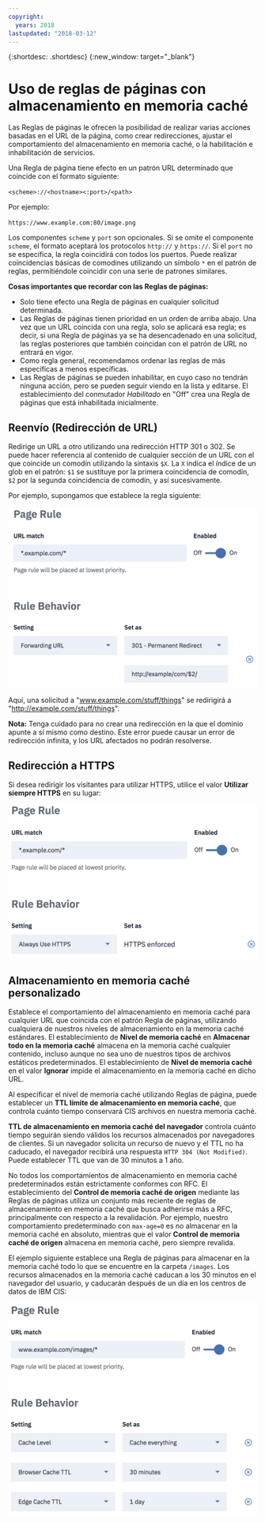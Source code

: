 ```yaml
---
copyright:
  years: 2018
lastupdated: "2018-03-12"
---
```


{:shortdesc: .shortdesc}
{:new_window: target="_blank"}

# Uso de reglas de páginas con almacenamiento en memoria caché

Las Reglas de páginas le ofrecen la posibilidad de realizar varias acciones basadas en el URL de la página, como crear redirecciones, ajustar el comportamiento del almacenamiento en memoria caché, o la habilitación e inhabilitación de servicios.

Una Regla de página tiene efecto en un patrón URL determinado que coincide con el formato siguiente:

`<scheme>://<hostname><:port>/<path>`

Por ejemplo:

`https://www.example.com:80/image.png`

Los componentes `scheme` y `port` son opcionales. Si se omite el componente `scheme`, el formato aceptará los protocolos `http://` y `https://`. Si el `port` no se especifica, la regla coincidirá con todos los puertos. Puede realizar coincidencias básicas de comodines utilizando un símbolo `*` en el patrón de reglas, permitiéndole coincidir con una serie de patrones similares.

**Cosas importantes que recordar con las Reglas de páginas:**

 * Solo tiene efecto una Regla de páginas en cualquier solicitud determinada.
 * Las Reglas de páginas tienen prioridad en un orden de arriba abajo. Una vez que un URL coincida con una regla, solo se aplicará esa regla; es decir, si una Regla de páginas ya se ha desencadenado en una solicitud, las reglas posteriores que también coincidan con el patrón de URL no entrará en vigor. 
 * Como regla general, recomendamos ordenar las reglas de más específicas a menos específicas.
 * Las Reglas de páginas se pueden inhabilitar, en cuyo caso no tendrán ninguna acción, pero se pueden seguir viendo en la lista y editarse. El establecimiento del conmutador *Habilitado* en "Off" crea una Regla de páginas que está inhabilitada inicialmente.


## Reenvío (Redirección de URL)
Redirige un URL a otro utilizando una redirección HTTP 301 o 302. Se puede hacer referencia al contenido de cualquier sección de un URL con el que coincide un comodín utilizando la sintaxis `$X`. La `X` indica el índice de un glob en el patrón: `$1` se sustituye por la primera coincidencia de comodín, `$2` por la segunda coincidencia de comodín, y así sucesivamente.

Por ejemplo, supongamos que establece la regla siguiente:

![imagen](images/url-redirection-example.png)

Aquí, una solicitud a "www.example.com/stuff/things" se redirigirá a "http://example.com/stuff/things".

**Nota:** Tenga cuidado para no crear una redirección en la que el dominio apunte a sí mismo como destino. Este error puede causar un error de redirección infinita, y los URL afectados no podrán resolverse.


## Redirección a HTTPS
Si desea redirigir los visitantes para utilizar HTTPS, utilice el valor **Utilizar siempre HTTPS** en su lugar:

![imagen2](images/url-matching-patterns.png)


## Almacenamiento en memoria caché personalizado
Establece el comportamiento del almacenamiento en memoria caché para cualquier URL que coincida con el patrón Regla de páginas, utilizando cualquiera de nuestros niveles de almacenamiento en la memoria caché estándares. El establecimiento de **Nivel de memoria caché** en **Almacenar todo en la memoria caché** almacena en la memoria caché cualquier contenido, incluso aunque no sea uno de nuestros tipos de archivos estáticos predeterminados. El establecimiento de **Nivel de memoria caché** en el valor **Ignorar** impide el almacenamiento en la memoria caché en dicho URL.

Al especificar el nivel de memoria caché utilizando Reglas de página, puede establecer un **TTL límite de almacenamiento en memoria caché**, que controla cuánto tiempo conservará CIS archivos en nuestra memoria caché.

**TTL de almacenamiento en memoria caché del navegador** controla cuánto tiempo seguirán siendo válidos los recursos almacenados por navegadores de clientes. Si un navegador solicita un recurso de nuevo y el TTL no ha caducado, el navegador recibirá una respuesta `HTTP 304 (Not Modified)`. Puede establecer TTL que van de 30 minutos a 1 año.

No todos los comportamientos de almacenamiento en memoria caché predeterminados están estrictamente conformes con RFC. El establecimiento del **Control de memoria caché de origen** mediante las Reglas de páginas utiliza un conjunto más reciente de reglas de almacenamiento en memoria caché que busca adherirse más a RFC, principalmente con respecto a la revalidación. Por ejemplo, nuestro comportamiento predeterminado con `max-age=0` es no almacenar en la memoria caché en absoluto, mientras que el valor **Control de memoria caché de origen** almacena en memoria caché, pero siempre revalida.

El ejemplo siguiente establece una Regla de páginas para almacenar en la memoria caché todo lo que se encuentre en la carpeta `/images`. Los recursos almacenados en la memoria caché caducan a los 30 minutos en el navegador del usuario, y caducarán después de un día en los centros de datos de IBM CIS:

![imagen3](images/url-example.png)
